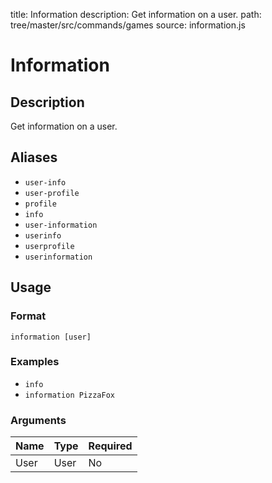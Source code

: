 title: Information
description: Get information on a user.
path: tree/master/src/commands/games
source: information.js

# Information

## Description

Get information on a user.

## Aliases

* `user-info`
* `user-profile`
* `profile`
* `info`
* `user-information`
* `userinfo`
* `userprofile`
* `userinformation`

## Usage

### Format

`information [user]`

### Examples

* `info`
* `information PizzaFox`

### Arguments

| Name | Type | Required |
|------|------|----------|
| User | User | No       |

